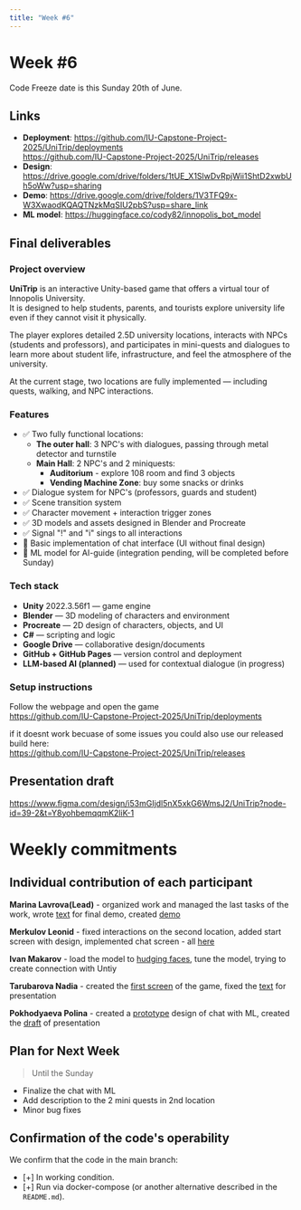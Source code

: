 ```yaml
---
title: "Week #6"
---
```


# **Week #6**

Code Freeze date is this Sunday 20th of June.

## Links

- **Deployment**: https://github.com/IU-Capstone-Project-2025/UniTrip/deployments  
https://github.com/IU-Capstone-Project-2025/UniTrip/releases
- **Design**: https://drive.google.com/drive/folders/1tUE_X1SlwDvRpjWii1ShtD2xwbUh5oWw?usp=sharing
- **Demo**: https://drive.google.com/drive/folders/1V3TFQ9x-W3XwaodKQAQTNzkMqSIU2pbS?usp=share_link
- **ML model**: https://huggingface.co/cody82/innopolis_bot_model


## Final deliverables

### Project overview



**UniTrip** is an interactive Unity-based game that offers a virtual tour of Innopolis University.  
It is designed to help students, parents, and tourists explore university life even if they cannot visit it physically.

The player explores detailed 2.5D university locations, interacts with NPCs (students and professors), and participates in mini-quests and dialogues to learn more about student life, infrastructure, and feel the atmosphere of the university.

At the current stage, two locations are fully implemented — including quests, walking, and NPC interactions.

### Features

- ✅ Two fully functional locations:
  - **The outer hall**: 3 NPC's with dialogues, passing through metal detector and turnstile
  - **Main Hall**: 2 NPC's and 2 miniquests:
    - **Auditorium** - explore 108 room and find 3 objects
    - **Vending Machine Zone**: buy some snacks or drinks
- ✅ Dialogue system for NPC's (professors, guards and student)
- ✅ Scene transition system
- ✅ Character movement + interaction trigger zones
- ✅ 3D models and assets designed in Blender and Procreate
- ✅ Signal "!" and "i" sings to all interactions
- 🚧 Basic implementation of chat interface (UI without final design)
- 🚧 ML model for AI-guide (integration pending, will be completed before Sunday)

### Tech stack

- **Unity** 2022.3.56f1 — game engine
- **Blender** — 3D modeling of characters and environment
- **Procreate** — 2D design of characters, objects, and UI
- **C#** — scripting and logic
- **Google Drive** — collaborative design/documents
- **GitHub + GitHub Pages** — version control and deployment
- **LLM-based AI (planned)** — used for contextual dialogue (in progress)


### Setup instructions

Follow the webpage and open the game  
https://github.com/IU-Capstone-Project-2025/UniTrip/deployments

if it doesnt work becuase of some issues you could also use our released build here:  
https://github.com/IU-Capstone-Project-2025/UniTrip/releases
## Presentation draft

https://www.figma.com/design/i53mGIjdl5nX5xkG6WmsJ2/UniTrip?node-id=39-2&t=Y8yohbemqqmK2liK-1
# Weekly commitments

## Individual contribution of each participant

**Marina Lavrova(Lead)** - organized work and managed the last tasks of the work, wrote [text](https://docs.google.com/document/d/1-o0qwfHCAGDmvtK15Bc0ViVmdquCL1-UFHGuJlWN9Gw/edit?usp=share_link) for final demo, created [demo](https://drive.google.com/drive/folders/1V3TFQ9x-W3XwaodKQAQTNzkMqSIU2pbS?usp=sharing) 

**Merkulov Leonid** -  fixed interactions on the second location, added start screen with design, implemented chat screen - all [here](https://github.com/IU-Capstone-Project-2025/UniTrip/commits/v2.0.1/)

**Ivan Makarov** - load the model to [hudging faces](https://huggingface.co/cody82/innopolis_bot_model), tune the model, trying to create connection with Untiy

**Tarubarova Nadia** - created the [first screen](https://drive.google.com/drive/folders/1L1DSVXuyZEBRLMX37ywX76_2UyVmoYyY?usp=sharing) of the game, fixed the [text](https://docs.google.com/document/d/1-o0qwfHCAGDmvtK15Bc0ViVmdquCL1-UFHGuJlWN9Gw/edit?usp=share_link) for presentation

**Pokhodyaeva Polina** - created a [prototype](https://drive.google.com/drive/folders/1mqKbgIN0dFVr1hg1rUJXAJVL_0jLILtM?usp=share_link) design of chat with ML, created the [draft](https://www.figma.com/design/i53mGIjdl5nX5xkG6WmsJ2/UniTrip?node-id=39-2&t=Y8yohbemqqmK2liK-1) of presentation

## Plan for Next Week
> Until the Sunday

- Finalize the chat with ML
- Add description to the 2 mini quests in 2nd location
- Minor bug fixes

## Confirmation of the code's operability

We confirm that the code in the main branch:
- [+] In working condition.
- [+] Run via docker-compose (or another alternative described in the `README.md`).